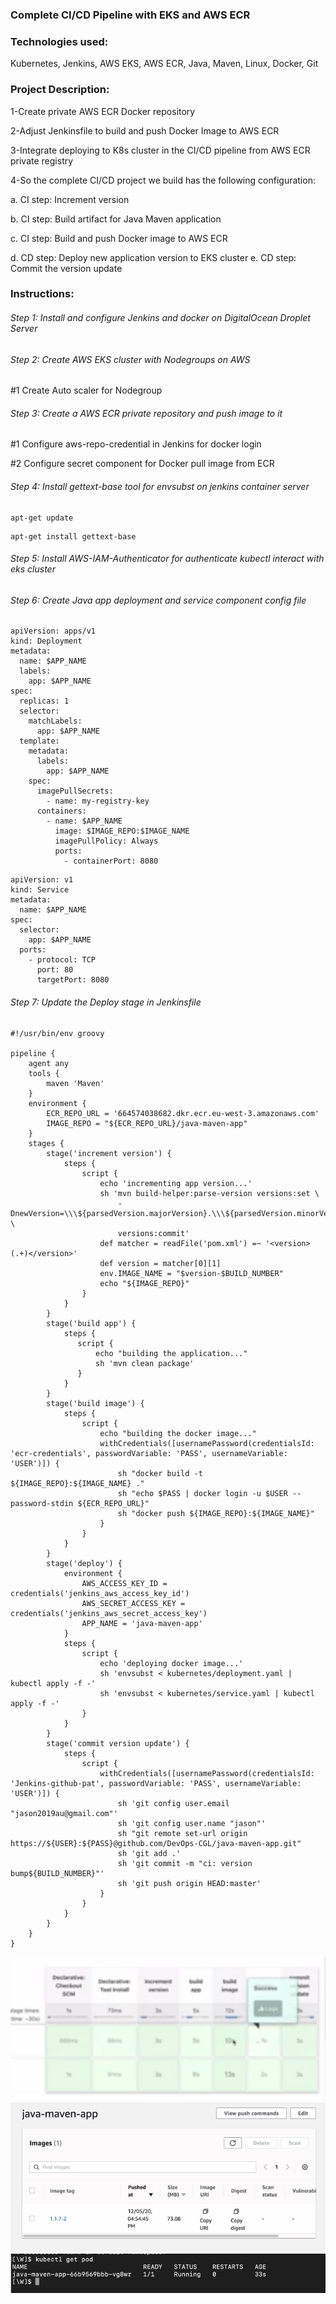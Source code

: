 ### Complete CI/CD Pipeline with EKS and AWS ECR

### Technologies used:

Kubernetes, Jenkins, AWS EKS, AWS ECR, Java, Maven, Linux, Docker, Git

### Project Description:

1-Create private AWS ECR Docker repository

2-Adjust Jenkinsfile to build and push Docker Image to AWS ECR

3-Integrate deploying to K8s cluster in the CI/CD pipeline from AWS ECR private registry

4-So the complete CI/CD project we build has the following configuration:

a. CI step: Increment version

b. CI step: Build artifact for Java Maven application

c. CI step: Build and push Docker image to AWS ECR

d. CD step: Deploy new application version to EKS cluster e. CD step: Commit the version update

### Instructions:

###### Step 1: Install and configure Jenkins and docker on DigitalOcean Droplet Server

###### Step 2: Create AWS EKS cluster with Nodegroups on AWS

#1 Create Auto scaler for Nodegroup

###### Step 3: Create a AWS ECR private repository and push image to it

#1 Configure aws-repo-credential in Jenkins for docker login

#2 Configure secret component for Docker pull image from ECR

###### Step 4: Install gettext-base tool for envsubst on jenkins container server

```
apt-get update
```

```
apt-get install gettext-base
```

###### Step 5: Install AWS-IAM-Authenticator for authenticate kubectl interact with eks cluster

###### Step 6: Create Java app deployment and service component config file

```
apiVersion: apps/v1
kind: Deployment
metadata:
  name: $APP_NAME
  labels:
    app: $APP_NAME
spec:
  replicas: 1
  selector:
    matchLabels:
      app: $APP_NAME
  template:
    metadata:
      labels:
        app: $APP_NAME
    spec:
      imagePullSecrets:
        - name: my-registry-key
      containers:
        - name: $APP_NAME
          image: $IMAGE_REPO:$IMAGE_NAME
          imagePullPolicy: Always
          ports:
            - containerPort: 8080

```

```
apiVersion: v1
kind: Service
metadata:
  name: $APP_NAME
spec:
  selector:
    app: $APP_NAME
  ports:
    - protocol: TCP
      port: 80
      targetPort: 8080
```

###### Step 7: Update the Deploy stage in Jenkinsfile

```
#!/usr/bin/env groovy

pipeline {
    agent any
    tools {
        maven 'Maven'
    }
    environment {
        ECR_REPO_URL = '664574038682.dkr.ecr.eu-west-3.amazonaws.com'
        IMAGE_REPO = "${ECR_REPO_URL}/java-maven-app"
    }
    stages {
        stage('increment version') {
            steps {
                script {
                    echo 'incrementing app version...'
                    sh 'mvn build-helper:parse-version versions:set \
                        -DnewVersion=\\\${parsedVersion.majorVersion}.\\\${parsedVersion.minorVersion}.\\\${parsedVersion.nextIncrementalVersion} \
                        versions:commit'
                    def matcher = readFile('pom.xml') =~ '<version>(.+)</version>'
                    def version = matcher[0][1]
                    env.IMAGE_NAME = "$version-$BUILD_NUMBER"
                    echo "${IMAGE_REPO}"
                }
            }
        }
        stage('build app') {
            steps {
               script {
                   echo "building the application..."
                   sh 'mvn clean package'
               }
            }
        }
        stage('build image') {
            steps {
                script {
                    echo "building the docker image..."
                    withCredentials([usernamePassword(credentialsId: 'ecr-credentials', passwordVariable: 'PASS', usernameVariable: 'USER')]) {
                        sh "docker build -t ${IMAGE_REPO}:${IMAGE_NAME} ."
                        sh "echo $PASS | docker login -u $USER --password-stdin ${ECR_REPO_URL}"
                        sh "docker push ${IMAGE_REPO}:${IMAGE_NAME}"
                    }
                }
            }
        }
        stage('deploy') {
            environment {
                AWS_ACCESS_KEY_ID = credentials('jenkins_aws_access_key_id')
                AWS_SECRET_ACCESS_KEY = credentials('jenkins_aws_secret_access_key')
                APP_NAME = 'java-maven-app'
            }
            steps {
                script {
                    echo 'deploying docker image...'
                    sh 'envsubst < kubernetes/deployment.yaml | kubectl apply -f -'
                    sh 'envsubst < kubernetes/service.yaml | kubectl apply -f -'
                }
            }
        }
        stage('commit version update') {
            steps {
                script {
                    withCredentials([usernamePassword(credentialsId: 'Jenkins-github-pat', passwordVariable: 'PASS', usernameVariable: 'USER')]) {
                        sh 'git config user.email "jason2019au@gmail.com"'
                        sh 'git config user.name "jason"'
                        sh "git remote set-url origin https://${USER}:${PASS}@github.com/DevOps-CGL/java-maven-app.git"
                        sh 'git add .'
                        sh 'git commit -m "ci: version bump${BUILD_NUMBER}"'
                        sh 'git push origin HEAD:master'
                    }
                }
            }
        }
    }
}

```

![image](images/Screenshot%202023-05-14%20at%208.47.16%20am.png)
![image](images/Screenshot%202023-05-14%20at%208.47.39%20am.png)
![image](images/Screenshot%202023-05-14%20at%208.47.50%20am.png)
